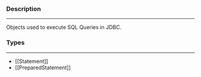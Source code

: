 ### Description
---
Objects used to execute SQL Queries in JDBC.

### Types
---
- [[Statement]]
- [[PreparedStatement]]